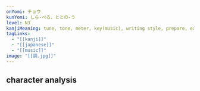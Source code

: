 ```yaml
---
onYomi: チョウ
kunYomi: しら-べる、ととの-う
level: N3
kanjiMeaning: tune, tone, meter, key(music), writing style, prepare, exorcise, investigate, harmonize, mediate
tagLinks:
  - "[[kanji]]"
  - "[[japanese]]"
  - "[[music]]"
image: "[[調.jpg]]"
---
```

## character analysis